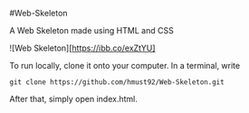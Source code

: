 #Web-Skeleton

A Web Skeleton made using HTML and CSS

![Web Skeleton][https://ibb.co/exZtYU]

To run locally, clone it onto your computer. In a terminal, write 

```git clone https://github.com/hmust92/Web-Skeleton.git```

After that, simply open index.html.
